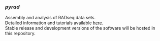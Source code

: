 ### _pyrad_

Assembly and analysis of RADseq data sets.  
Detailed information and tutorials available [here](http://www.dereneaton.com/software/pyrad/).  
Stable release and development versions of the software will be hosted in this repository.   



